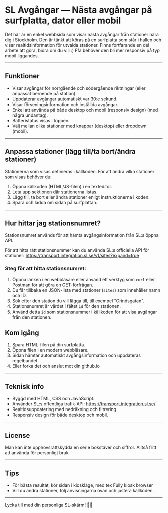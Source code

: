 # SL Avgångar — Nästa avgångar på surfplatta, dator eller mobil

Det här är en enkel webbsida som visar nästa avgångar från stationer nära dig i Stockholm. Den är tänkt att köras på en surfplatta som står i hallen och visar realtidsinformation för utvalda stationer. Finns fortfarande en del arbete att göra, bidra om du vill :) Ffa behöver den bli mer responsiv på typ mobil liggandes. 

---

## Funktioner

- Visar avgångar för norrgående och södergående riktningar (eller anpassat beroende på station).
- Uppdaterar avgångar automatiskt var 30:e sekund.
- Visar förseningsinformation och inställda avgångar.
- Enkel att använda på både desktop och mobil (responsiv design) (med några undantag).
- Batteristatus visas i toppen.
- Välj mellan olika stationer med knappar (desktop) eller dropdown (mobil).

---

## Anpassa stationer (lägg till/ta bort/ändra stationer)

Stationerna som visas definieras i källkoden. För att ändra vilka stationer som visas behöver du:

1. Öppna källkoden (HTML/JS-filen) i en texteditor.
2. Leta upp sektionen där stationerna listas.
3. Lägg till, ta bort eller ändra stationer enligt instruktionerna i koden.
4. Spara och ladda om sidan på surfplattan.

---

## Hur hittar jag stationsnumret?

Stationsnumret används för att hämta avgångsinformation från SL:s öppna API.

För att hitta rätt stationsnummer kan du använda SL:s officiella API för stationer: https://transport.integration.sl.se/v1/sites?expand=true


### Steg för att hitta stationsnumret:

1. Öppna länken i en webbläsare eller använd ett verktyg som `curl` eller Postman för att göra en GET-förfrågan.
2. Du får tillbaka en JSON-lista med stationer (`sites`) som innehåller namn och ID.
3. Sök efter den station du vill lägga till, till exempel "Grindsgatan".
4. Stationsnumret är värdet i fältet `id` för den stationen.
5. Använd detta `id` som stationsnummer i källkoden för att visa avgångar från den stationen.

## Kom igång

1. Spara HTML-filen på din surfplatta.
2. Öppna filen i en modern webbläsare.
3. Sidan hämtar automatiskt avgångsinformation och uppdateras regelbundet.
4. Eller forka det och anslut mot din github.io

---

## Teknisk info

- Byggd med HTML, CSS och JavaScript.
- Använder SL:s offentliga trafik-API: https://transport.integration.sl.se/
- Realtidsuppdatering med nedräkning och filtrering.
- Responsiv design för både desktop och mobil.

---

## License

Man kan inte upphovsrättskydda en serie bokstäver och siffror. Alltså fritt att använda för personligt bruk

---

## Tips

- För bästa resultat, kör sidan i kioskläge, med tex Fully kiosk browser
- Vill du ändra stationer, följ anvisningarna ovan och justera källkoden.

---

Lycka till med din personliga SL-skärm! 🚆📱

